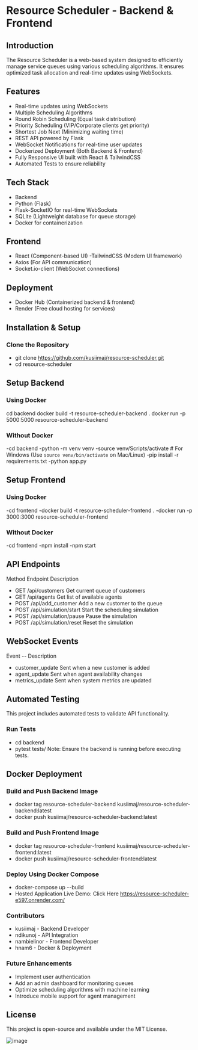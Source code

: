 # **Resource Scheduler - Backend & Frontend**

## Introduction
The Resource Scheduler is a web-based system designed to efficiently manage service queues using various scheduling algorithms. It ensures optimized task allocation and real-time updates using WebSockets.

## **Features**
- Real-time updates using WebSockets
- Multiple Scheduling Algorithms
- Round Robin Scheduling (Equal task distribution)
- Priority Scheduling (VIP/Corporate clients get priority)
- Shortest Job Next (Minimizing waiting time)
- REST API powered by Flask
- WebSocket Notifications for real-time user updates
- Dockerized Deployment (Both Backend & Frontend)
- Fully Responsive UI built with React & TailwindCSS
- Automated Tests to ensure reliability

## Tech Stack
- Backend
- Python (Flask)
- Flask-SocketIO for real-time WebSockets
- SQLite (Lightweight database for queue storage)
- Docker for containerization
## Frontend
- React (Component-based UI)
-TailwindCSS (Modern UI framework)
- Axios (For API communication)
- Socket.io-client (WebSocket connections)
  
## Deployment
- Docker Hub (Containerized backend & frontend)
- Render (Free cloud hosting for services)
  
## Installation & Setup
### Clone the Repository
- git clone https://github.com/kusiimaj/resource-scheduler.git
- cd resource-scheduler

## Setup Backend
  
### Using Docker
cd backend
docker build -t resource-scheduler-backend .
docker run -p 5000:5000 resource-scheduler-backend

### Without Docker
-cd backend
-python -m venv venv
-source venv/Scripts/activate  # For Windows (Use `source venv/bin/activate` on Mac/Linux)
-pip install -r requirements.txt
-python app.py

## Setup Frontend
### Using Docker
-cd frontend
-docker build -t resource-scheduler-frontend .
-docker run -p 3000:3000 resource-scheduler-frontend
### Without Docker
-cd frontend
-npm install
-npm start
## API Endpoints
Method	Endpoint	Description
- GET	/api/customers	Get current queue of customers
- GET	/api/agents	Get list of available agents
- POST	/api/add_customer	Add a new customer to the queue
- POST	/api/simulation/start	Start the scheduling simulation
- POST	/api/simulation/pause	Pause the simulation
- POST	/api/simulation/reset	Reset the simulation
## WebSocket Events
Event	-- Description
- customer_update	Sent when a new customer is added
- agent_update	Sent when agent availability changes
- metrics_update	Sent when system metrics are updated
## Automated Testing
This project includes automated tests to validate API functionality.

### Run Tests
- cd backend
- pytest tests/
Note: Ensure the backend is running before executing tests.

## Docker Deployment
### Build and Push Backend Image
- docker tag resource-scheduler-backend kusiimaj/resource-scheduler-backend:latest
- docker push kusiimaj/resource-scheduler-backend:latest
  
### Build and Push Frontend Image

- docker tag resource-scheduler-frontend kusiimaj/resource-scheduler-frontend:latest
- docker push kusiimaj/resource-scheduler-frontend:latest

### Deploy Using Docker Compose
- docker-compose up --build
- Hosted Application
Live Demo: Click Here https://resource-scheduler-e597.onrender.com/

### Contributors
- kusiimaj - Backend Developer
- ndikunoj - API Integration
- nambielinor - Frontend Developer
- hnam6 - Docker & Deployment
### Future Enhancements
- Implement user authentication
- Add an admin dashboard for monitoring queues
- Optimize scheduling algorithms with machine learning
- Introduce mobile support for agent management
  
## License
This project is open-source and available under the MIT License.

![image](https://github.com/user-attachments/assets/511fac60-315f-452e-ac74-ff672d67ccc8)
